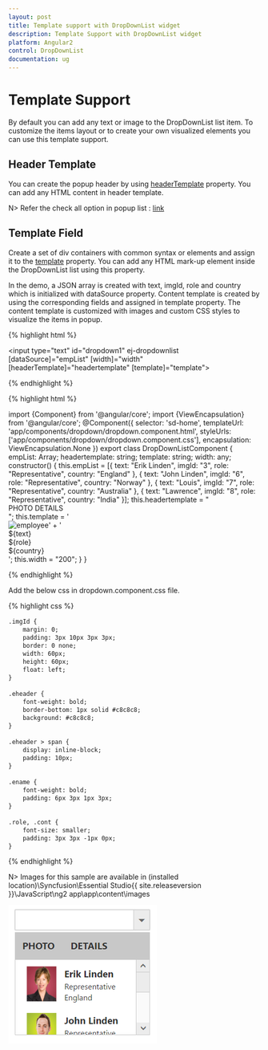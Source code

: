 ```yaml
---
layout: post
title: Template support with DropDownList widget
description: Template Support with DropDownList widget
platform: Angular2
control: DropDownList
documentation: ug
---
```


# Template Support

By default you can add any text or image to the DropDownList list item. To customize the items layout or to create your own visualized elements you can use this template support.

## Header Template

You can create the popup header by using [headerTemplate](http://helpjs.syncfusion.com/api/js/ejdropdownlist#members:headertemplate) property. You can add any HTML content in header template.

N> Refer the check all option in popup list : [link](http://help.syncfusion.com/js/dropdownlist/howto#add-check-all-option-in-popup-list)

## Template Field

Create a set of div containers with common syntax or elements and assign it to the [template](http://helpjs.syncfusion.com/api/js/ejdropdownlist#members:template) property. You can add any HTML mark-up element inside the DropDownList list using this property.

In the demo, a JSON array is created with text, imgId, role and country which is initialized with dataSource property. Content template is created by using the corresponding fields and assigned in template property. The content template is customized with images and custom CSS styles to visualize the items in popup.

{% highlight html %}

<input type="text" id="dropdown1" ej-dropdownlist [dataSource]="empList" [width]="width" [headerTemplate]="headertemplate" [template]="template">
	 
{% endhighlight %}

{% highlight html %}

import {Component} from '@angular/core';
import {ViewEncapsulation} from '@angular/core';
@Component({
selector: 'sd-home',
templateUrl: 'app/components/dropdown/dropdown.component.html',
styleUrls: ['app/components/dropdown/dropdown.component.css'],
encapsulation: ViewEncapsulation.None
})
export class DropDownListComponent {
   	empList: Array<Object>;
    headertemplate: string;
    template: string;
    width: any;
    constructor() {
        this.empList = [{
            text: "Erik Linden",
            imgId: "3",
            role: "Representative",
            country: "England"
             }, {
                text: "John Linden",
                imgId: "6",
                role: "Representative",
                country: "Norway"
            }, {
                text: "Louis",
                imgId: "7",
                role: "Representative",
                country: "Australia"
            }, {
                text: "Lawrence",
                imgId: "8",
                role: "Representative",
                country: "India"
        }];
        this.headertemplate = "<div class='eheader'><span>PHOTO</span> <span>DETAILS</span></div>";
        this.template = '<div><img class="imgId" src="Employee/${imgId}.png" alt="employee"/>' + '<div class="ename"> ${text} </div><div class="role"> ${role} </div><div class="cont"> ${country} </div></div>';
        this.width = "200";
    }
}

{% endhighlight %}

Add the below css in dropdown.component.css file.

{% highlight css %}
	
    .imgId {
        margin: 0;
        padding: 3px 10px 3px 3px;
        border: 0 none;
        width: 60px;
        height: 60px;
        float: left;
    }
    
    .eheader {
        font-weight: bold;
        border-bottom: 1px solid #c8c8c8;
        background: #c8c8c8;
    }
    
    .eheader > span {
        display: inline-block;
        padding: 10px;
    }
    
    .ename {
        font-weight: bold;
        padding: 6px 3px 1px 3px;
    }
    
    .role, .cont {
        font-size: smaller;
        padding: 3px 3px -1px 0px;
    }
		 
{% endhighlight %}

N> Images for this sample are available in (installed location)\Syncfusion\Essential Studio\{{ site.releaseversion }}\JavaScript\ng2 app\app\content\images<br/>

![](TemplateSupport_images/TemplateSupport_img1.png)